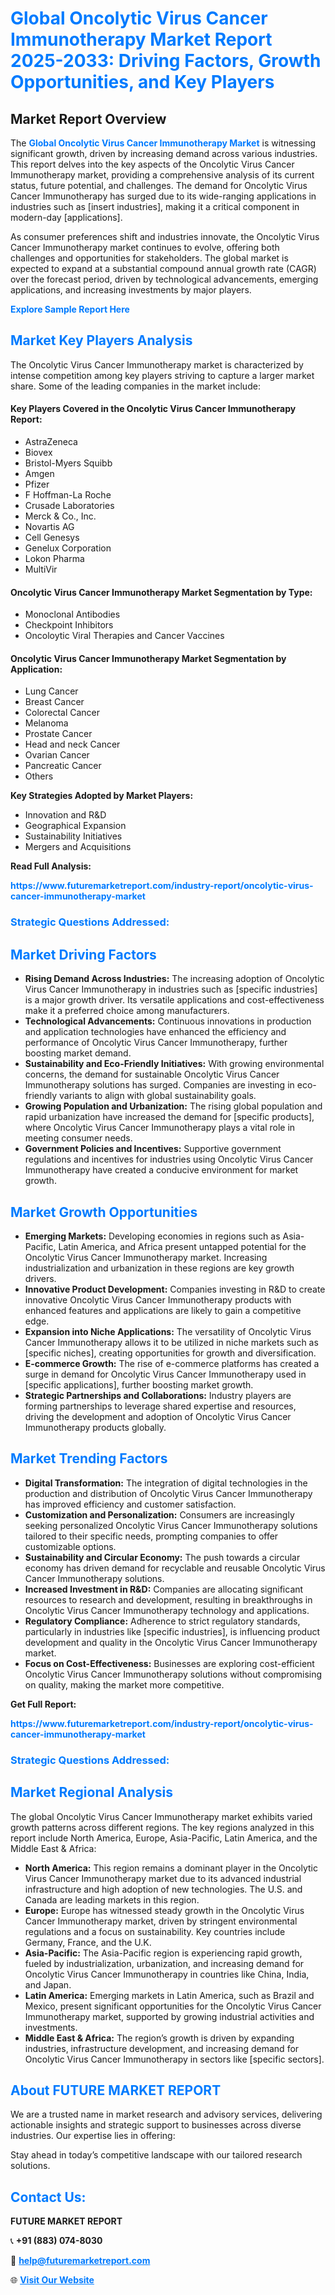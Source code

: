<h1 style="color: #007BFF;">Global Oncolytic Virus Cancer Immunotherapy Market Report 2025-2033: Driving Factors, Growth Opportunities, and Key Players</h1>

<section id="overview">
<h2>Market Report Overview</h2>
<p>The <a href="https://www.futuremarketreport.com/industry-report/oncolytic-virus-cancer-immunotherapy-market" style="color: #007BFF; text-decoration: none;"><strong>Global Oncolytic Virus Cancer Immunotherapy Market</strong></a> is witnessing significant growth, driven by increasing demand across various industries. This report delves into the key aspects of the Oncolytic Virus Cancer Immunotherapy market, providing a comprehensive analysis of its current status, future potential, and challenges. The demand for Oncolytic Virus Cancer Immunotherapy has surged due to its wide-ranging applications in industries such as [insert industries], making it a critical component in modern-day [applications].</p>
<p>As consumer preferences shift and industries innovate, the Oncolytic Virus Cancer Immunotherapy market continues to evolve, offering both challenges and opportunities for stakeholders. The global market is expected to expand at a substantial compound annual growth rate (CAGR) over the forecast period, driven by technological advancements, emerging applications, and increasing investments by major players.</p>
</section>

<section id="overview">
<p><a href="https://www.futuremarketreport.com/request-sample/reportId=79795" style="color: #007BFF; text-decoration: none;"><strong>Explore Sample Report Here</strong></a></p>
</section>

<section id="key-players">
<h2 style="color: #007BFF;">Market Key Players Analysis</h2>
<p>The Oncolytic Virus Cancer Immunotherapy market is characterized by intense competition among key players striving to capture a larger market share. Some of the leading companies in the market include:</p>
<h4>Key Players Covered in the Oncolytic Virus Cancer Immunotherapy Report:</h4>
<ul><li>AstraZeneca</li><li>Biovex</li><li>Bristol-Myers Squibb</li><li>Amgen</li><li>Pfizer</li><li>F Hoffman-La Roche</li><li>Crusade Laboratories</li><li>Merck &amp; Co., Inc.</li><li>Novartis AG</li><li>Cell Genesys</li><li>Genelux Corporation</li><li>Lokon Pharma</li><li>MultiVir</li></ul>
<h4>Oncolytic Virus Cancer Immunotherapy Market Segmentation by Type:</h4>
<ul><li>Monoclonal Antibodies</li><li>Checkpoint Inhibitors</li><li>Oncoloytic Viral Therapies and Cancer Vaccines</li></ul>

<h4>Oncolytic Virus Cancer Immunotherapy Market Segmentation by Application:</h4>
<ul><li>Lung Cancer</li><li>Breast Cancer</li><li>Colorectal Cancer</li><li>Melanoma</li><li>Prostate Cancer</li><li>Head and neck Cancer</li><li>Ovarian Cancer</li><li>Pancreatic Cancer</li><li>Others</li></ul>
<p><strong>Key Strategies Adopted by Market Players:</strong></p>
<ul>
<li>Innovation and R&D</li>
<li>Geographical Expansion</li>
<li>Sustainability Initiatives</li>
<li>Mergers and Acquisitions</li>
</ul>
</section>

<section>
<p><strong>Read Full Analysis: </strong></p><a href="https://www.futuremarketreport.com/industry-report/oncolytic-virus-cancer-immunotherapy-market" style="color: #007BFF; text-decoration: none;"><strong>https://www.futuremarketreport.com/industry-report/oncolytic-virus-cancer-immunotherapy-market</strong></a>
<h3 style="color: #007BFF;">Strategic Questions Addressed:</h3>
</section>

<section id="driving-factors">
<h2 style="color: #007BFF;">Market Driving Factors</h2>
<ul>
<li><strong>Rising Demand Across Industries:</strong> The increasing adoption of Oncolytic Virus Cancer Immunotherapy in industries such as [specific industries] is a major growth driver. Its versatile applications and cost-effectiveness make it a preferred choice among manufacturers.</li>
<li><strong>Technological Advancements:</strong> Continuous innovations in production and application technologies have enhanced the efficiency and performance of Oncolytic Virus Cancer Immunotherapy, further boosting market demand.</li>
<li><strong>Sustainability and Eco-Friendly Initiatives:</strong> With growing environmental concerns, the demand for sustainable Oncolytic Virus Cancer Immunotherapy solutions has surged. Companies are investing in eco-friendly variants to align with global sustainability goals.</li>
<li><strong>Growing Population and Urbanization:</strong> The rising global population and rapid urbanization have increased the demand for [specific products], where Oncolytic Virus Cancer Immunotherapy plays a vital role in meeting consumer needs.</li>
<li><strong>Government Policies and Incentives:</strong> Supportive government regulations and incentives for industries using Oncolytic Virus Cancer Immunotherapy have created a conducive environment for market growth.</li>
</ul>
</section>

<section id="growth-opportunities">
<h2 style="color: #007BFF;">Market Growth Opportunities</h2>
<ul>
<li><strong>Emerging Markets:</strong> Developing economies in regions such as Asia-Pacific, Latin America, and Africa present untapped potential for the Oncolytic Virus Cancer Immunotherapy market. Increasing industrialization and urbanization in these regions are key growth drivers.</li>
<li><strong>Innovative Product Development:</strong> Companies investing in R&D to create innovative Oncolytic Virus Cancer Immunotherapy products with enhanced features and applications are likely to gain a competitive edge.</li>
<li><strong>Expansion into Niche Applications:</strong> The versatility of Oncolytic Virus Cancer Immunotherapy allows it to be utilized in niche markets such as [specific niches], creating opportunities for growth and diversification.</li>
<li><strong>E-commerce Growth:</strong> The rise of e-commerce platforms has created a surge in demand for Oncolytic Virus Cancer Immunotherapy used in [specific applications], further boosting market growth.</li>
<li><strong>Strategic Partnerships and Collaborations:</strong> Industry players are forming partnerships to leverage shared expertise and resources, driving the development and adoption of Oncolytic Virus Cancer Immunotherapy products globally.</li>
</ul>
</section>

<section id="trending-factors">
<h2 style="color: #007BFF;">Market Trending Factors</h2>
<ul>
<li><strong>Digital Transformation:</strong> The integration of digital technologies in the production and distribution of Oncolytic Virus Cancer Immunotherapy has improved efficiency and customer satisfaction.</li>
<li><strong>Customization and Personalization:</strong> Consumers are increasingly seeking personalized Oncolytic Virus Cancer Immunotherapy solutions tailored to their specific needs, prompting companies to offer customizable options.</li>
<li><strong>Sustainability and Circular Economy:</strong> The push towards a circular economy has driven demand for recyclable and reusable Oncolytic Virus Cancer Immunotherapy solutions.</li>
<li><strong>Increased Investment in R&D:</strong> Companies are allocating significant resources to research and development, resulting in breakthroughs in Oncolytic Virus Cancer Immunotherapy technology and applications.</li>
<li><strong>Regulatory Compliance:</strong> Adherence to strict regulatory standards, particularly in industries like [specific industries], is influencing product development and quality in the Oncolytic Virus Cancer Immunotherapy market.</li>
<li><strong>Focus on Cost-Effectiveness:</strong> Businesses are exploring cost-efficient Oncolytic Virus Cancer Immunotherapy solutions without compromising on quality, making the market more competitive.</li>
</ul>
</section>

<section>
<p><strong>Get Full Report: </strong></p><a href="https://www.futuremarketreport.com/industry-report/oncolytic-virus-cancer-immunotherapy-market" style="color: #007BFF; text-decoration: none;"><strong>https://www.futuremarketreport.com/industry-report/oncolytic-virus-cancer-immunotherapy-market</strong></a>
<h3 style="color: #007BFF;">Strategic Questions Addressed:</h3>
</section>


<section id="regional-analysis">
<h2 style="color: #007BFF;">Market Regional Analysis</h2>
<p>The global Oncolytic Virus Cancer Immunotherapy market exhibits varied growth patterns across different regions. The key regions analyzed in this report include North America, Europe, Asia-Pacific, Latin America, and the Middle East & Africa:</p>
<ul>
<li><strong>North America:</strong> This region remains a dominant player in the Oncolytic Virus Cancer Immunotherapy market due to its advanced industrial infrastructure and high adoption of new technologies. The U.S. and Canada are leading markets in this region.</li>
<li><strong>Europe:</strong> Europe has witnessed steady growth in the Oncolytic Virus Cancer Immunotherapy market, driven by stringent environmental regulations and a focus on sustainability. Key countries include Germany, France, and the U.K.</li>
<li><strong>Asia-Pacific:</strong> The Asia-Pacific region is experiencing rapid growth, fueled by industrialization, urbanization, and increasing demand for Oncolytic Virus Cancer Immunotherapy in countries like China, India, and Japan.</li>
<li><strong>Latin America:</strong> Emerging markets in Latin America, such as Brazil and Mexico, present significant opportunities for the Oncolytic Virus Cancer Immunotherapy market, supported by growing industrial activities and investments.</li>
<li><strong>Middle East & Africa:</strong> The region’s growth is driven by expanding industries, infrastructure development, and increasing demand for Oncolytic Virus Cancer Immunotherapy in sectors like [specific sectors].</li>
</ul>
</section>

<footer>
<h2 style="color: #007BFF;">About FUTURE MARKET REPORT</h2>
<p>We are a trusted name in market research and advisory services, delivering actionable insights and strategic support to businesses across diverse industries. Our expertise lies in offering:</p>

<p>Stay ahead in today’s competitive landscape with our tailored research solutions.</p>

<h2 style="color: #007BFF;">Contact Us:</h2>
<p><strong>FUTURE MARKET REPORT</strong></p>
<p>📞 <strong>+91 (883) 074-8030</strong></p>
<p>📧 <strong><a href="mailto:help@futuremarketreport.com" style="color: #007BFF;">help@futuremarketreport.com</a></strong></p>
<p>🌐 <strong><a href="https://www.futuremarketreport.com/" style="color: #007BFF;">Visit Our Website</a></strong></p>
</footer>